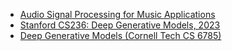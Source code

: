 - [Audio Signal Processing for Music Applications](https://www.coursera.org/learn/audio-signal-processing/)
- [Stanford CS236: Deep Generative Models, 2023](https://www.youtube.com/playlist?list=PLoROMvodv4rPOWA-omMM6STXaWW4FvJT8)
- [Deep Generative Models (Cornell Tech CS 6785)](https://www.youtube.com/playlist?list=PL2UML_KCiC0UPzjW9BjO-IW6dqliu9O4B)
